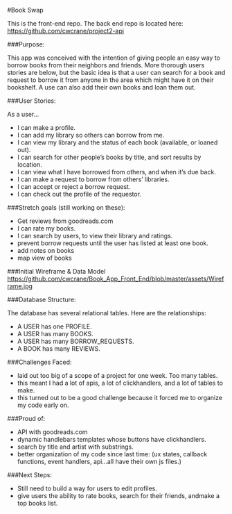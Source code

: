 #Book Swap

This is the front-end repo. The back end repo is located here: https://github.com/cwcrane/project2-api

###Purpose:

This app was conceived with the intention of giving people an easy way to borrow books from their neighbors and friends. More thorough users stories are below, but the basic idea is that a user can search for a book and request to borrow it from anyone in the area which might have it on their bookshelf. A use can also add their own books and loan them out.

###User Stories:

As a user...

  * I can make a profile.
  * I can add my library so others can borrow from me.
  * I can view my library and the status of each book (available, or loaned out).
  * I can search for other people’s books by title, and sort results by location.
  * I can view what I have borrowed from others, and when it’s due back.
  * I can make a request to borrow from others’ libraries.
  * I can accept or reject a borrow request.
  * I can check out the profile of the requestor.

###Stretch goals (still working on these):

  * Get reviews from goodreads.com
  * I can rate my books.
  * I can search by users, to view their library and ratings.
  * prevent borrow requests until the user has listed at least one book.
  * add notes on books
  * map view of books

###Initial Wireframe & Data Model
https://github.com/cwcrane/Book_App_Front_End/blob/master/assets/Wireframe.jpg

###Database Structure:

The database has several relational tables. Here are the relationships:

  * A USER has one PROFILE.
  * A USER has many BOOKS.
  * A USER has many BORROW_REQUESTS.
  * A BOOK has many REVIEWS.

###Challenges Faced:

  * laid out too big of a scope of a project for one week. Too many tables.
  * this meant I had a lot of apis, a lot of clickhandlers, and a lot of tables to make.
  * this turned out to be a good challenge because it forced me to organize my code early on.

###Proud of:

  * API with goodreads.com
  * dynamic handlebars templates whose buttons have clickhandlers.
  * search by title and artist with substrings.
  * better organization of my code since last time: (ux states, callback functions, event handlers, api...all have their own js files.)

###Next Steps:

  * Still need to build a way for users to edit profiles.
  * give users the ability to rate books, search for their friends, andmake a top books list.
